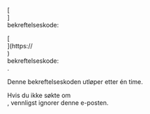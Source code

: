 [<br host>] <br action> bekreftelseskode: <br code>

[<br host>](https://<br host>) <br action> bekreftelseskode: <br code>.

Denne bekreftelseskoden utløper etter én time.

Hvis du ikke søkte om <br action>, vennligst ignorer denne e-posten.